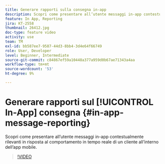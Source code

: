 ```yaml
---
title: Generare rapporti sulla consegna in-app
description: Scopri come presentare all’utente messaggi in-app contestualmente rilevanti in risposta al comportamento in tempo reale di un cliente all’interno dell’app mobile.
feature: In App, Reporting
jira: KT-2558
thumbnail: 26412.jpg
doc-type: feature video
activity: use
team: TM
exl-id: bb587ee7-9587-44d3-8bb4-3d4e64f66749
role: User, Developer
level: Beginner, Intermediate
source-git-commit: c84867ef59a10448a377a959d0b67ae71343a4aa
workflow-type: tm+mt
source-wordcount: '53'
ht-degree: 9%

---
```


# Generare rapporti sul [!UICONTROL In-App] consegna {#in-app-message-reporting}

Scopri come presentare all’utente messaggi in-app contestualmente rilevanti in risposta al comportamento in tempo reale di un cliente all’interno dell’app mobile.

>[!VIDEO](https://video.tv.adobe.com/v/26412?quality=12&learn=on)
